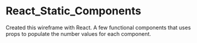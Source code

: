 # React_Static_Components
Created this wireframe with React.
A few functional components that uses props to populate the number values for each component.
 
